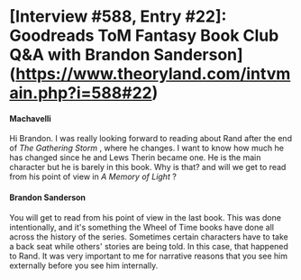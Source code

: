 # [Interview #588, Entry #22]: Goodreads ToM Fantasy Book Club Q&A with Brandon Sanderson](https://www.theoryland.com/intvmain.php?i=588#22)

#### Machavelli

Hi Brandon. I was really looking forward to reading about Rand after the end of
*The Gathering Storm*
, where he changes. I want to know how much he has changed since he and Lews Therin became one. He is the main character but he is barely in this book. Why is that? and will we get to read from his point of view in
*A Memory of Light*
?

#### Brandon Sanderson

You will get to read from his point of view in the last book. This was done intentionally, and it's something the Wheel of Time books have done all across the history of the series. Sometimes certain characters have to take a back seat while others' stories are being told. In this case, that happened to Rand. It was very important to me for narrative reasons that you see him externally before you see him internally.

